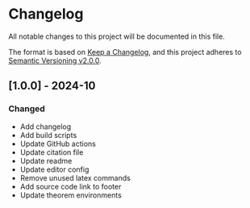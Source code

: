 # Changelog

All notable changes to this project will be documented in this file.

The format is based on [Keep a Changelog](https://keepachangelog.com/en/1.0.0/),
and this project adheres to [Semantic Versioning v2.0.0](https://semver.org/spec/v2.0.0.html).

## [1.0.0] - 2024-10

### Changed

- Add changelog
- Add build scripts
- Update GitHub actions
- Update citation file
- Update readme
- Update editor config
- Remove unused latex commands
- Add source code link to footer
- Update theorem environments
